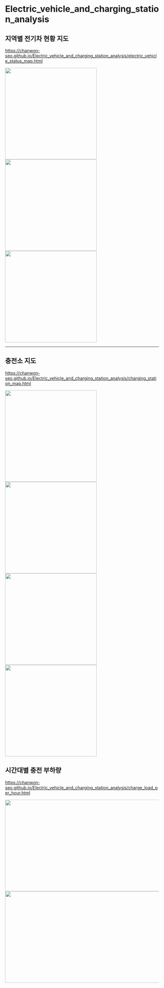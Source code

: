 # Electric_vehicle_and_charging_station_analysis

## 지역별 전기차 현황 지도
https://chanwon-seo.github.io/Electric_vehicle_and_charging_station_analysis/electric_vehicle_status_map.html

<img src="https://user-images.githubusercontent.com/90185805/206889068-ea3147b8-2db9-4cc7-80cf-62214c145111.png"  height="300px" width="300px">
<img src="https://user-images.githubusercontent.com/90185805/206889072-059459ec-717f-492b-a162-62fdf37bf8f7.png" height="300px" width="300px">
<img src="https://user-images.githubusercontent.com/90185805/206889074-4975bd8a-8370-48b1-97ba-13e15ef22350.png" height="300px" width="300px">

---

## 충전소 지도
https://chanwon-seo.github.io/Electric_vehicle_and_charging_station_analysis/charging_station_map.html

<img src="https://user-images.githubusercontent.com/90185805/206889081-f71e6b03-f6dc-4990-b25f-06d17a537b4a.png" height="300px" width="300px">
<img src="https://user-images.githubusercontent.com/90185805/206889089-33d61358-f44c-4410-9213-86704072868f.png" height="300px" width="300px">
<img src="https://user-images.githubusercontent.com/90185805/206889095-c50c9b3d-6ea8-43fb-bf41-89a691abe673.png" height="300px" width="300px">
<img src="https://user-images.githubusercontent.com/90185805/206889101-99d463f7-c4b7-4b0a-8b6b-2ff3a9798c74.png" height="300px" width="300px">

## 시간대별 충전 부하량
https://chanwon-seo.github.io/Electric_vehicle_and_charging_station_analysis/charge_load_per_hour.html

<img src="https://user-images.githubusercontent.com/90185805/206889107-9687ec34-e559-4932-8a48-f5587063e3d6.png" height="300px" width="600px">

<img src="https://user-images.githubusercontent.com/90185805/206889115-6a6d8c5b-79a3-46ff-9425-15e89c7dd327.png" height="300px" width="600px">
